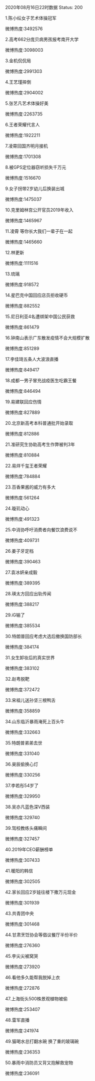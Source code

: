 2020年08月16日22时数据
Status: 200

1.陈小纭女子艺术体操冠军

微博热度:3492576

2.高考662分庞贝病男孩报考南开大学

微博热度:3098003

3.金机侃侃局

微博热度:2991303

4.王艺瑾摔倒

微博热度:2904002

5.张艺凡艺术体操好美

微博热度:2263735

6.王者荣耀代言人

微博热度:1922211

7.凌霄回国齐明月接机

微博热度:1701308

8.被GPS定位器窃听损失千万元

微博热度:1516670

9.女子拐带2岁幼儿后换装出城

微博热度:1475037

10.克里姆林宫公开官员2019年收入

微博热度:1465967

11.凌霄 等你长大我们一辈子在一起

微博热度:1465660

12.林更新

微博热度:1111516

13.琉璃

微博热度:918572

14.星巴克中国回应店员拒收硬币

微博热度:882552

15.尼日利亚4名遭绑架中国公民获救

微博热度:861479

16.钟南山表示广东散发疫情不会大规模扩散

微博热度:851289

17.李佳琦五条人大波浪直播

微博热度:849417

18.成都一男子冒充战疫医生吃霸王餐

微博热度:846494

19.易建联回应伤情

微博热度:827889

20.北京新高考本科普通批开始录取

微博热度:812886

21.准研究生协助高考生作弊被判3年

微博热度:810884

22.易烊千玺王者荣耀

微博热度:784884

23.百香果酱的威力有多大

微博热度:561264

24.璇玑动心

微博热度:491323

25.中消协呼吁消费者向餐饮浪费说不

微博热度:409731

26.姜子牙定档

微博热度:390463

27.袁冰妍亲成毅

微博热度:389395

28.瑛太方回应出轨传闻

微博热度:388217

29.iG输了

微博热度:385534

30.特朗普回应考虑大选后撤换国防部长

微博热度:384174

31.女生卸妆后的真实世界

微博热度:383102

32.赵粤脱靶

微博热度:372472

33.宋祖儿送孙坚三根鸭舌

微博热度:358859

34.山东临沂暴雨淹死上百头牛

微博热度:332663

35.特朗普弟弟去世

微博热度:331040

36.昊辰偷换心灯

微博热度:330256

37.李若彤54岁了

微博热度:329950

38.吴亦凡蓝色深V西装

微博热度:329740

39.驾校教练头痛瞬间

微博热度:327457

40.2019年CEO薪酬榜单

微博热度:307433

41.暖阳的韩信

微博热度:302505

42.家长回应2岁娃往楼下撒万元现金

微博热度:301939

43.共青团中央

微博热度:301468

44.甘肃烹饪协会等倡议餐厅半份半价

微博热度:276360

45.李尖尖被窝哭

微博热度:273920

46.看他多久能帮我脱掉上衣

微博热度:272876

47.上海街头500株景观植物被偷

微博热度:253407

48.雷军直播

微博热度:241974

49.猫喝水总打翻水碗 换了重的玻璃碗

微博热度:236353

50.暴雨中消防员又背又抱解救宠物

微博热度:236091

